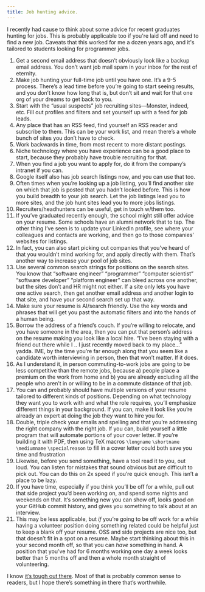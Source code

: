 ```yaml
---
title: Job hunting advice.
---
```


I recently had cause to think about some advice for recent graduates
hunting for jobs. This is probably applicable too if you're laid off
and need to find a new job. Caveats that this worked for me a dozen
years ago, and it's tailored to students looking for programmer jobs.

   1. Get a second email address that doesn’t obviously look like a
      backup email address. You don’t want job mail spam in your inbox
      for the rest of eternity.
   2. Make job hunting your full-time job until you have one. It’s a
      9-5 process. There’s a lead time before you’re going to start
      seeing results, and you don’t know how long that is, but don’t
      sit and wait for that one org of your dreams to get back to you.
   3. Start with the “usual suspects” job recruiting sites—Monster,
      indeed, etc. Fill out profiles and filters and set yourself up
      with a feed for job leads.
   4. Any place that has an RSS feed, find yourself an RSS reader and
      subscribe to them. This can be your work list, and mean there’s
      a whole bunch of sites you don’t have to check.
   5. Work backwards in time, from most recent to more distant
      postings.
   6. Niche technology where you have experience can be a good place
      to start, because they probably have trouble recruiting for
      that.
   7. When you find a job you want to apply for, do it from the
      company’s intranet if you can.
   8. Google itself also has job search listings now, and you can use
      that too.
   9. Often times when you’re looking up a job listing, you’ll find
      another _site_ on which that job is posted that you hadn’t
      looked before. This is how you build breadth to your job search.
      Let the job listings lead you to more sites, and the job hunt
      sites lead you to more jobs listings.
   10. Recruiters/headhunters can be useful, get in touch w/them too.
   11. If you’ve graduated recently enough, the school might still
       offer advice on your resume. Some schools have an alumni
       network that to tap. The other thing I’ve seen is to update
       your LinkedIn profile, see where your colleagues and contacts
       are working, and then go to those companies’ websites for
       listings.
   12. In fact, you can also start picking out companies that you’ve
       heard of that you wouldn’t mind working for, and apply directly
       with them. That’s another way to increase your pool of job
       sites.
   13. Use several common search strings for positions on the search
       sites. You know that “software engineer” “programmer” “computer
       scientist” “software developer” “platform engineer” can bleed
       across one another, but the sites don’t and HR might not
       either. If a site only lets you have one active search, then
       get another email address and another login to that site, and
       have your second search set up that way.
   14. Make sure your resume is AI/search friendly. Use the key words
       and phrases that will get you past the automatic filters and
       into the hands of a human being.
   15. Borrow the address of a friend’s couch. If you’re willing to
       relocate, and you have someone in the area, then you can put
       that person’s address on the resume making you look like a
       local hire. “I’ve been staying with a friend out there while I
       .. I just recently moved back to my place…” yadda. IME, by the
       time you’re far enough along that you seem like a candidate
       worth interviewing in person, then that won’t matter. If it
       does.
   16. As I understand it, in person commuting-to-work jobs are going
       to be less competitive than the remote jobs, because a) people
       place a premium on the work from home and b) you are already
       excluding all the people who aren’t in or willing to be in a
       commute distance of that job.
   17. You can and probably should have multiple versions of your
       resume tailored to different kinds of positions. Depending on
       what technology they want you to work with and what the role
       requires, you’ll emphasize different things in your background.
       If you can, make it look like you’re already an expert at doing
       the job they want to hire you for.
   18. Double, triple check your emails and spelling and that you’re
       addressing the right company with the right job. If you can,
       build yourself a little program that will automate portions of
       your cover letter. If you’re building it with PDF, then using
       TeX macros `\longname` `\shortname` `\mediumname`
       `\specialreason` to fill in a cover letter could both save you
       time and frustration
   19. Likewise, before you send something, have a tool read it to
       you, out loud. You can listen for mistakes that sound obvious
       but are difficult to pick out. You can do this on 2x speed if
       you’re quick enough. This isn’t a place to be lazy.
   20. If you have time, especially if you think you’ll be off for a
       while, pull out that side project you’d been working on, and
       spend some nights and weekends on that. It’s something new you
       can show off, looks good on your GitHub commit history, and
       gives you something to talk about at an interview.
   21. This may be less applicable, but _if_ you’re going to be off
       work for a _while_ having a volunteer position doing something
       related could be helpful just to keep a blank off your resume.
       OSS and side projects are nice too, but that doesn’t fit in a
       spot on a resume. Maybe start thinking about this in your
       second month off, so that you can _have_ something in hand. A
       position that you’ve had for 6 months working one day a week
       looks better than 5 months off and then a whole month straight
       of volunteering.

I know [it’s tough out there](https://youtu.be/KT4vhl8slbE). Most of
that is probably common sense to readers, but I hope there’s something
in there that’s worthwhile.

